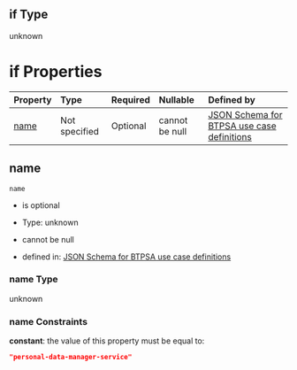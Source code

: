 ## if Type

unknown

# if Properties

| Property      | Type          | Required | Nullable       | Defined by                                                                                                                                                                                                        |
| :------------ | :------------ | :------- | :------------- | :---------------------------------------------------------------------------------------------------------------------------------------------------------------------------------------------------------------- |
| [name](#name) | Not specified | Optional | cannot be null | [JSON Schema for BTPSA use case definitions](btpsa-usecase-properties-services-items-allof-1-then-allof-85-if-properties-name.md "undefined#/properties/services/items/allOf/1/then/allOf/85/if/properties/name") |

## name



`name`

*   is optional

*   Type: unknown

*   cannot be null

*   defined in: [JSON Schema for BTPSA use case definitions](btpsa-usecase-properties-services-items-allof-1-then-allof-85-if-properties-name.md "undefined#/properties/services/items/allOf/1/then/allOf/85/if/properties/name")

### name Type

unknown

### name Constraints

**constant**: the value of this property must be equal to:

```json
"personal-data-manager-service"
```
